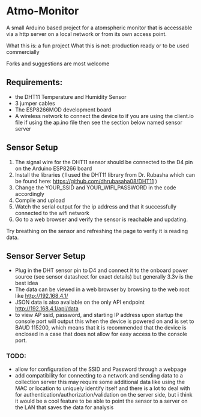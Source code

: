 # Atmo-Monitor
A small Arduino based project for a atomspheric monitor that is accessable via a http server on a local network or from its own access point.

What this is: a fun project
What this is not: production ready or to be used commercially

Forks and suggestions are most welcome

## Requirements:
- the DHT11 Temperature and Humidity Sensor
- 3 jumper cables
- The ESP8266MOD development board
- A wireless network to connect the device to if you are using the client.io file if using the ap.ino file then see the section below named sensor server

## Sensor Setup
1. The signal wire for the DHT11 sensor should be connected to the D4 pin on the Arduino ESP8266 board
2. Install the libraries ( I used the DHT11 library from Dr. Rubasha which can be found here: https://github.com/dhrubasaha08/DHT11 )
3. Change the YOUR_SSID and YOUR_WIFI_PASSWORD in the code accordingly
4. Compile and upload
5. Watch the serial output for the ip address and that it successfully connected to the wifi network
6. Go to a web browser and verify the sensor is reachable and updating.

Try breathing on the sensor and refreshing the page to verify it is reading data.

## Sensor Server Setup
- Plug in the DHT sensor pin to D4 and connect it to the onboard power source (see sensor datasheet for exact details) but generally 3.3v is the best idea
- The data can be viewed in a web browser by browsing to the web root like http://192.168.4.1/
- JSON data is also available on the only API endpoint http://192.168.4.1/api/data
- to view AP ssid, password, and starting IP address upon startup the console port will output this when the device is powered on and is set to BAUD 115200, which means that it is recommended that the device
  is enclosed in a case that does not allow for easy access to the console port.

### TODO: 
  - allow for configuration of the SSID and Password through a webpage
  - add compatibility for connecting to a network and sending data to a collection server this may require some additional data like using the MAC or location to uniquely identify itself and there is a lot to deal with for authentication/authorization/validation on the server side, but i think it would be a cool feature to be able to point the sensor to a server on the LAN that saves the data for analysis

